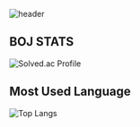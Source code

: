 ![header](https://capsule-render.vercel.app/api?type=waving&color=timeGradient&text=Welcome%20to%20Sangyong's%20GitHub%20&animation=twinkling&fontSize=32&fontAlignY=40&fontAlign=70&height=220)
## BOJ STATS 
![Solved.ac Profile](http://mazassumnida.wtf/api/generate_badge?boj=tkddyd1126)
## Most Used Language
![Top Langs](https://github-readme-stats.vercel.app/api/top-langs/?username=sangyong-99&layout=compact&theme=tokyonight)



<!--
**sangyong-99/sangyong-99** is a ✨ _special_ ✨ repository because its `README.md` (this file) appears on your GitHub profile.

Here are some ideas to get you started:

- 🔭 I’m currently working on ...
- 🌱 I’m currently learning ...
- 👯 I’m looking to collaborate on ...
- 🤔 I’m looking for help with ...
- 💬 Ask me about ...
- 📫 How to reach me: ...
- 😄 Pronouns: ...
- ⚡ Fun fact: ...
-->
